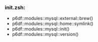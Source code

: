 ### init.zsh:
- p6df::modules::mysql::external::brew()
- p6df::modules::mysql::home::symlink()
- p6df::modules::mysql::init()
- p6df::modules::mysql::version()

